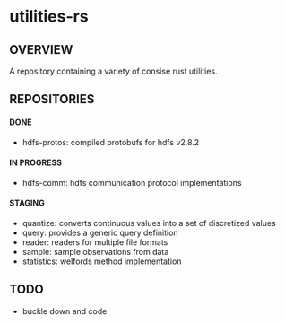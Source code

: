 # utilities-rs
## OVERVIEW
A repository containing a variety of consise rust utilities. 

## REPOSITORIES
#### DONE
- hdfs-protos: compiled protobufs for hdfs v2.8.2
#### IN PROGRESS
- hdfs-comm: hdfs communication protocol implementations
#### STAGING
- quantize: converts continuous values into a set of discretized values
- query: provides a generic query definition
- reader: readers for multiple file formats
- sample: sample observations from data
- statistics: welfords method implementation

## TODO
- buckle down and code

